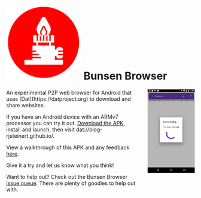 # ![bunsen logo](bunsen-logo.png) Bunsen Browser 

<div style="float: left; width: 70%;">
  An experimental P2P web browser for Android that uses [Dat](https://datproject.org) to download and share websites.

  If you have an Android device with an ARMv7 processor you can try it out. [Download the APK](https://drive.google.com/file/d/1GRlzMzjitL27tyahs2qfkm8QvZneWS_z/view?usp=sharing), install and launch, then visit dat://blog-rjsteinert.github.io/. 

  View a walkthrough of this APK and any feedback [here](https://github.com/bunsenbrowser/bunsen/raw/master/apk/bunsen.apk).

  Give it a try and let us know what you think!

  Want to help out? Check out the Bunsen Browser [issue queue](https://github.com/bunsenbrowser/bunsen/issues). There are plenty of goodies to help out with.
</div>
<img src="bunsen-screenshot.png" style="width: 25%; float: right;">
